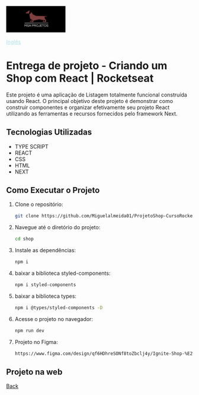 <img src="img/logohulk.png" style="width:9.975rem;text-align: right;"/>


<a href="Readme.md" style="color:#B0E0E6;">Inglês</a> 





# Entrega de projeto - Criando um Shop com React | Rocketseat

Este projeto é uma aplicação de Listagem totalmente funcional construída usando React. O principal objetivo deste projeto é demonstrar como construir componentes e organizar efetivamente seu projeto React utilizando as ferramentas e recursos fornecidos pelo framework Next.

## Tecnologias Utilizadas

- TYPE SCRIPT
- REACT
- CSS
- HTML
- NEXT

## Como Executar o Projeto

1. Clone o repositório:

   ```bash
   git clone https://github.com/Miguelalmeida01/ProjetoShop-CursoRocketseat-.git
   ```

2. Navegue até o diretório do projeto:

   ```bash
   cd shop
   ```

3. Instale as dependências:   

   ```bash
   npm i
   ```

4. baixar a biblioteca styled-components:

   ```bash
   npm i styled-components
   ```

5. baixar a biblioteca types:

   ```bash
   npm i @types/styled-components -D
   ```

6. Acesse o projeto no navegador:
   ```bash
   npm run dev
   ```
7. Projeto no Figma:
   ```bash
   https://www.figma.com/design/qf6HDhreSONf8toZbclj4y/Ignite-Shop-%E2%80%A2-Projeto-React-(Copy)?node-id=418-62&t=HuCgWMMFFs2rq4FJ-0
   ```

## Projeto na web
 


[Back](https://github.com/Miguelalmeida01/ProjetoShop-CursoRocketseat-?tab=readme-ov-file#project-delivery---building-a-money-with-react--rocketseat)

